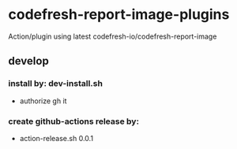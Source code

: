 # codefresh-report-image-plugins
Action/plugin using latest codefresh-io/codefresh-report-image

## develop
### install by: dev-install.sh
  * authorize gh it
### create github-actions release by: 
  * action-release.sh 0.0.1
